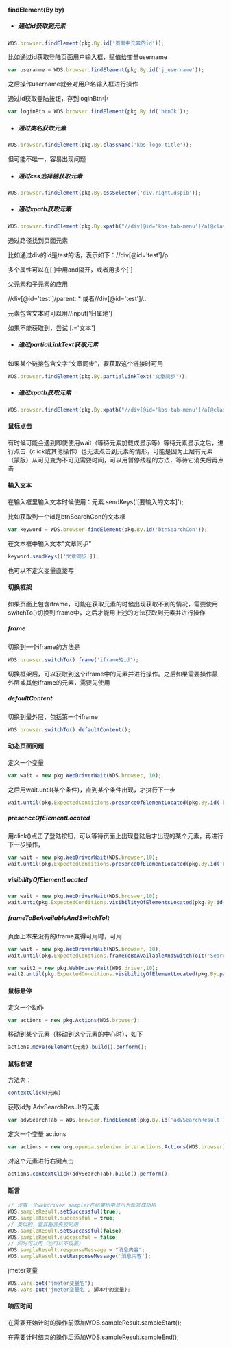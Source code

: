 #### findElement(By by)

* ##### 通过id获取到元素

```javascript
WDS.browser.findElement(pkg.By.id('页面中元素的id'));
```

比如通过id获取登陆页面用户输入框，赋值给变量username

```javascript
var useranme = WDS.browser.findElement(pkg.By.id('j_username'));
```

之后操作username就会对用户名输入框进行操作

通过id获取登陆按钮，存到loginBtn中

```javascript
var loginBtn = WDS.browser.findElement(pkg.By.id('btnOk'));
```

* ##### 通过类名获取元素

```javascript
WDS.browser.findElement(pkg.By.className('kbs-logo-title'));
```

但可能不唯一，容易出现问题

* ##### 通过css选择器获取元素


```javascript
WDS.browser.findElement(pkg.By.cssSelector('div.right.dspib'));
```

* ##### 通过xpath获取元素

```javascript
WDS.browser.findElement(pkg.By.xpath("//div[@id='kbs-tab-menu']/a[@class='kbs-tab-menu-clear']"));
```

通过路径找到页面元素

比如通过div的id是test的话，表示如下：//div[@id='test']/p

多个属性可以在[ ]中用and隔开，或者用多个[ ]

父元素和子元素的应用

//div[@id='test']/parent::* 或者//div[@id='test']/..

元素包含文本时可以用//input['归属地']

如果不能获取到，尝试 [.='文本']

* ##### 通过partialLinkText获取元素

如果某个链接包含文字“文章同步”，要获取这个链接时可用

```javascript
WDS.browser.findElement(pkg.By.partialLinkText('文章同步'));
```

* ##### 通过xpath获取元素

```javascript
WDS.browser.findElement(pkg.By.xpath("//div[@id='kbs-tab-menu']/a[@class='kbs-tab-menu-clear']"));
```

#### 鼠标点击

有时候可能会遇到即使使用wait（等待元素加载或显示等）等待元素显示之后，进行点击（click或其他操作）也无法点击到元素的情形，可能是因为上层有元素（蒙版）从可见变为不可见需要时间，可以用暂停线程的方法，等待它消失后再点击

#### 输入文本

在输入框里输入文本时候使用：元素.sendKeys('[要输入的文本]');

比如获取到一个id是btnSearchCon的文本框

```javascript
var keyword = WDS.browser.findElement(pkg.By.id('btnSearchCon'));
```

在文本框中输入文本"文章同步"

```javascript
keyword.sendKeys(['文章同步']);
```

也可以不定义变量直接写

#### 切换框架

如果页面上包含iframe，可能在获取元素的时候出现获取不到的情况，需要使用switchTo()切换到iframe中，之后才能用上述的方法获取到元素并进行操作

##### frame

切换到一个iframe的方法是

```javascript
WDS.browser.switchTo().frame('iframe的id');
```

切换框架后，可以获取到这个iframe中的元素并进行操作。之后如果需要操作最外层或其他iframe的元素，需要先使用

##### defaultContent

切换到最外层，包括第一个iframe

```javascript
WDS.browser.switchTo().defaultContent();
```

#### 动态页面问题

定义一个变量

```javascript
var wait = new pkg.WebDriverWait(WDS.browser, 10);
```

之后用wait.until(某个条件)，直到某个条件出现，才执行下一步

```javascript
wait.until(pkg.ExpectedConditions.presenceOfElementLocated(pkg.By.id('kbsTabName')));
```

##### presenceOfElementLocated

用click()点击了登陆按钮，可以等待页面上出现登陆后才出现的某个元素，再进行下一步操作，

```javascript
var wait = new pkg.WebDriverWait(WDS.browser,10);
wait.until(pkg.ExpectedConditions.presenceOfElementLocated(pkg.By.id('kbsTabName')));
```

##### visibilityOfElementLocated

```javascript
var wait = new pkg.WebDriverWait(WDS.broswer,10);
wait.unti(pkg.ExpectedConditions.visibilityOfElementsLocated(pkg.By.id('navLogout')));
```

##### frameToBeAvailableAndSwitchTolt

页面上本来没有的iframe变得可用时，可用

```javascript
var wait = new pkg.WebDriverWait(WDS.browser, 10);
wait.until(pkg.ExpectedCondtions.frameToBeAvailableAndSwitchToIt('SearchResultPanel'));
```

```javascript
var wait2 = new pkg.WebDriverWait(WDS.driver,10);
wait2.until(pkg.ExpectedConditions.visibilityOfElementLocated(pkg.By.partialLinkText('文章同步')));
```

#### 鼠标悬停

定义一个动作

```javascript
var actions = new pkg.Actions(WDS.browser);
```

移动到某个元素（移动到这个元素的中心时），如下

```javascript
actions.moveToElement(元素).build().perform();
```

#### 鼠标右键

方法为：

```javascript
contextClick(元素)
```

获取id为  AdvSearchResult的元素

```javascript
var advSearchTab = WDS.browser.findElement(pkg.By.id('advSearchResult'));
```

定义一个变量 actions

```javascript
var actions = new org.openqa.selenium.interactions.Actions(WDS.browser);
```

对这个元素进行右键点击

```javascript
actions.contextClick(advSearchTab).build().perform();
```

#### 断言

```javascript
// 设置一个webdriver sampler在结果树中显示为断言成功用
WDS.sampleResult.setSuccessful(true);
WDS.sampleResult.successful = true;
// 类似的，要其断言失败时用
WDS.sampleResult.setSuccessful(false);
WDS.sampleResult.successful = false;
// 同时可以用（也可以不设置）
WDS.sampleResult.responseMessage = "消息内容"; 
WDS.sampleResult.setResponseMessage('消息内容');
```

jmeter变量

```javascript
WDS.vars.get("jmeter变量名");
WDS.vars.put('jmeter变量名', 脚本中的变量);
```

#### 响应时间

在需要开始计时的操作前添加WDS.sampleResult.sampleStart();

在需要计时结束的操作后添加WDS.sampleResult.sampleEnd();






























